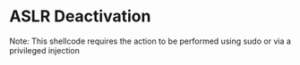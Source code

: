 # ASLR Deactivation

Note: This shellcode requires the action to be performed using sudo or via a privileged injection
